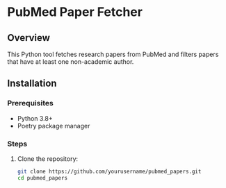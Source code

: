# PubMed Paper Fetcher

## Overview
This Python tool fetches research papers from PubMed and filters papers that have at least one non-academic author.

## Installation
### Prerequisites
- Python 3.8+
- Poetry package manager

### Steps
1. Clone the repository:
   ```sh
   git clone https://github.com/yourusername/pubmed_papers.git
   cd pubmed_papers

